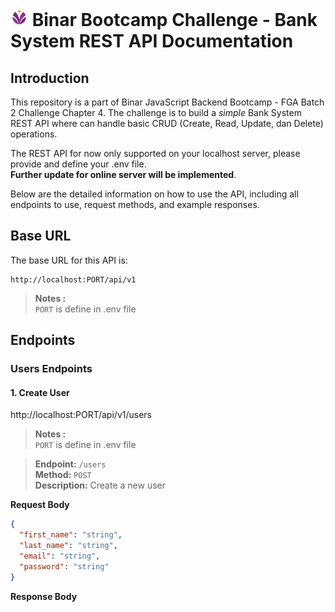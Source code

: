 # ![Binar](./public/logo_binar.png) Binar Bootcamp Challenge - Bank System REST API Documentation

## Introduction

This repository is a part of Binar JavaScript Backend Bootcamp - FGA Batch 2 Challenge Chapter 4. The challenge is to build a _simple_ Bank System REST API where can handle basic CRUD (Create, Read, Update, dan Delete) operations.

The REST API for now only supported on your localhost server, please provide and define your .env file.\
**Further update for online server will be implemented**.

Below are the detailed information on how to use the API, including all endpoints to use, request methods, and example responses.

## Base URL

The base URL for this API is:

```
http://localhost:PORT/api/v1
```

> **Notes :**\
> `PORT` is define in .env file

## Endpoints

### Users Endpoints

#### **1. Create User**

<a>http://localhost:PORT/api/v1/users</a>

> **Notes :**\
> `PORT` is define in .env file

> **Endpoint:** `/users`\
> **Method:** `POST`\
> **Description:** Create a new user

**Request Body**

```json
{
  "first_name": "string",
  "last_name": "string",
  "email": "string",
  "password": "string"
}
```

**Response Body**
